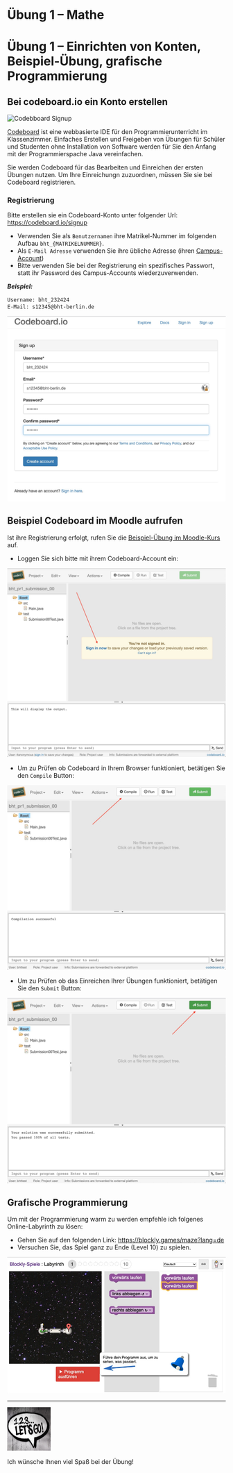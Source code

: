 # Übung 1 – Mathe

# Übung 1 – Einrichten von Konten, Beispiel-Übung, grafische Programmierung

## Bei codeboard.io ein Konto erstellen

![Codebboard Signup](https://codeboard.io/images/logo/codeboard_logo_beta_256.png)

[Codeboard](https://codeboard.io/) ist eine webbasierte IDE für den Programmierunterricht im Klassenzimmer. Einfaches Erstellen und Freigeben von Übungen für Schüler und Studenten ohne Installation von Software werden für Sie den Anfang mit der Programmierspache Java vereinfachen.

Sie werden Codeboard für das Bearbeiten und Einreichen der ersten Übungen nutzen. Um Ihre Einreichungn zuzuordnen, müssen Sie sie bei Codeboard registrieren.

### Registrierung

Bitte erstellen sie ein Codeboard-Konto unter folgender Url: https://codeboard.io/signup

- Verwenden Sie als `Benutzernamen` ihre Matrikel-Nummer im folgenden Aufbau `bht_{MATRIKELNUMMER}`.
- Als `E-Mail Adresse` verwenden Sie ihre übliche Adresse (ihren [Campus-Account](https://doku.bht-berlin.de/account#studierende))
- Bitte verwenden Sie bei der Registrierung ein spezifisches Passwort, statt ihr Password des Campus-Accounts wiederzuverwenden.

___Beispiel:___
```
Username: bht_232424
E-Mail: s12345@bht-berlin.de
```

![Codebboard Signup](codeboard_signup.jpg)


## Beispiel Codeboard im Moodle aufrufen

Ist ihre Registrierung erfolgt, rufen Sie die [Beispiel-Übung im Moodle-Kurs](https://lms.bht-berlin.de/mod/lti/view.php?id=870015) auf. 

- Loggen Sie sich bitte mit ihrem Codeboard-Account ein:

![Codebboard Signup](codeboard_example_assignment.jpg)

- Um zu Prüfen ob Codeboard in Ihrem Browser funktioniert, betätigen Sie den `Compile` Button:

![Codebboard Signup](codeboard_example_assignment_compile.jpg)

- Um zu Prüfen ob das Einreichen Ihrer Übungen funktioniert, betätigen Sie den `Submit` Button:

![Codebboard Signup](codeboard_example_assignment_submit.jpg)

## Grafische Programmierung

Um mit der Programmierung warm zu werden empfehle ich folgenes Online-Labyrinth zu lösen:

- Gehen Sie auf den folgenden Link: https://blockly.games/maze?lang=de
- Versuchen Sie, das Spiel ganz zu Ende (Level 10) zu spielen.

![Codebboard Signup](blockly_games_maze.jpg)


---

<a href="https://www.pexels.com/photo/123-let-s-go-imaginary-text-704767/">
<img src="../pexels-sevenstorm-juhaszimrus-704767.jpg" width="100" height="100" alt="Photo by SevenStorm JUHASZIMRUS: https://www.pexels.com/photo/123-let-s-go-imaginary-text-704767/">
</a>

Ich wünsche Ihnen viel Spaß bei der Übung! 

